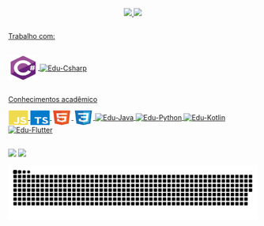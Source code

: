 <div align="center">
  <a href="https://github.com/EduGomesTI">
  <img height="180em" src="https://github-readme-stats.vercel.app/api?username=EduGomesTI&show_icons=true&theme=dracula&include_all_commits=true&count_private=true"/>
  <img height="180em" src="https://github-readme-stats.vercel.app/api/top-langs/?username=EduGomesTI&layout=compact&langs_count=7&theme=dracula"/>
</div>
  
  ##
  Trabalho com:
  <div style="display: inline_block"><br>
    <img align="center" alt="Edu-Csharp" height="50" width="60" src="https://raw.githubusercontent.com/devicons/devicon/master/icons/csharp/csharp-original.svg">
    <img align="center" alt="Edu-Csharp" height="50" width="60" src="https://cdn.jsdelivr.net/gh/devicons/devicon/icons/dot-net/dot-net-original-wordmark.svg">
  </div>
  
  ##
  Conhecimentos acadêmico
  <div>    
  <img align="center" alt="Edu-Js" height="30" width="40" src="https://raw.githubusercontent.com/devicons/devicon/master/icons/javascript/javascript-plain.svg">
  <img align="center" alt="Edu-Ts" height="30" width="40" src="https://raw.githubusercontent.com/devicons/devicon/master/icons/typescript/typescript-plain.svg">
  <img align="center" alt="Edu-HTML" height="30" width="40" src="https://raw.githubusercontent.com/devicons/devicon/master/icons/html5/html5-original.svg">
  <img align="center" alt="Edu-CSS" height="30" width="40" src="https://raw.githubusercontent.com/devicons/devicon/master/icons/css3/css3-original.svg">  
  <img align="center" alt="Edu-Java" height="30" width="40" src="https://cdn.jsdelivr.net/gh/devicons/devicon/icons/java/java-original.svg">  
  <img align="center" alt="Edu-Python" height="30" width="40" src="https://cdn.jsdelivr.net/gh/devicons/devicon/icons/python/python-original.svg">  
  <img align="center" alt="Edu-Kotlin" height="30" width="40" src="https://cdn.jsdelivr.net/gh/devicons/devicon/icons/kotlin/kotlin-original.svg">  
  <img align="center" alt="Edu-Flutter" height="30" width="40" src="https://cdn.jsdelivr.net/gh/devicons/devicon/icons/flutter/flutter-original.svg">    
</div>
  
  ##
  
  <div> 
    <!--
  <a href="https://www.youtube.com/channel/UC_-uuuZbY0AAt9CViNzvc-Q" target="_blank"><img src="https://img.shields.io/badge/YouTube-FF0000?style=for-the-badge&logo=youtube&logoColor=white" target="_blank"></a>
  <a href="https://instagram.com/rafaballerini" target="_blank"><img src="https://img.shields.io/badge/-Instagram-%23E4405F?style=for-the-badge&logo=instagram&logoColor=white" target="_blank"></a>
 	<a href="https://www.twitch.tv/rafaballerinii" target="_blank"><img src="https://img.shields.io/badge/Twitch-9146FF?style=for-the-badge&logo=twitch&logoColor=white" target="_blank"></a>
 <a href="https://discord.gg/pDbY76q8Qf" target="_blank"><img src="https://img.shields.io/badge/Discord-7289DA?style=for-the-badge&logo=discord&logoColor=white" target="_blank">
-->
</a> 
  <a href = "mailto:edugometi@outlook.com"><img src="https://img.shields.io/badge/Microsoft_Outlook-0078D4?style=for-the-badge&logo=microsoft-outlook&logoColor=white" target="_blank"></a>
  <a href="https://www.linkedin.com/in/rafaella-ballerini-45875016a" target="_blank"><img src="https://img.shields.io/badge/-LinkedIn-%230077B5?style=for-the-badge&logo=linkedin&logoColor=white" target="_blank"></a> 
  
   ![Snake animation](https://github.com/EduGomesTI/EduGomesTI/blob/output/github-contribution-grid-snake.svg)
  
</div>

